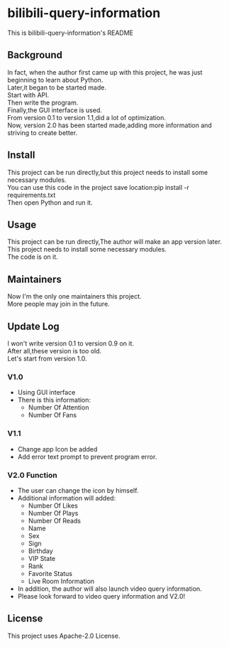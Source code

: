 # bilibili-query-information
This is bilibili-query-information's README
## Background
In fact, when the author first came up with this project, he was just beginning to learn about Python.  
Later,it began to be started made.  
Start with API.  
Then write the program.  
Finally,the GUI interface is used.  
From version 0.1 to version 1.1,did a lot of optimization.  
Now, version 2.0 has been started made,adding more information and striving to create better.
## Install
This project can be run directly,but this project needs to install some necessary modules.  
You can use this code in the project save location:pip install -r requirements.txt  
Then open Python and run it.
## Usage
This project can be run directly,The author will make an app version later.  
This project needs to install some necessary modules.  
The code is on it.
## Maintainers
Now I'm the only one maintainers this project.  
More people may join in the future.
## Update Log
I won't write version 0.1 to version 0.9 on it.  
After all,these version is too old.  
Let's start from version 1.0.
### V1.0
* Using GUI interface
* There is this information:
    * Number Of Attention
    * Number Of Fans
### V1.1
* Change app Icon be added
* Add error text prompt to prevent program error.
### V2.0 Function
* The user can change the icon by himself.
* Additional information will added:
    * Number Of Likes
    * Number Of Plays
    * Number Of Reads
    * Name
    * Sex
    * Sign
    * Birthday
    * VIP State
    * Rank
    * Favorite Status
    * Live Room Information  
* In addition, the author will also launch video query information.  
* Please look forward to video query information and V2.0!
## License
This project uses Apache-2.0 License.
